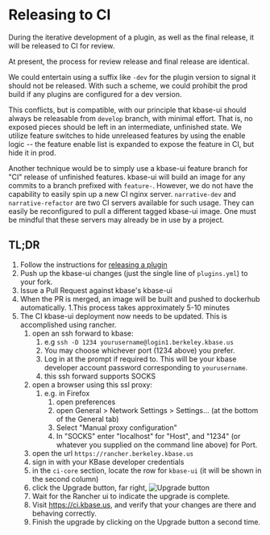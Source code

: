 ---
---
# Releasing to CI

During the iterative development of a plugin, as well as the final release, it will be released to CI for review.

At present, the process for review release and final release are identical.

We could entertain using a suffix like `-dev` for the plugin version to signal it should not be released. With such a scheme, we could prohibit the prod build if any plugins are configured for a dev version.

This conflicts, but is compatible, with our principle that kbase-ui should always be releasable from `develop` branch, with minimal effort. That is, no exposed pieces should be left in an intermediate, unfinished state. We utilize feature switches to hide unreleased features by using the enable logic -- the feature enable list is expanded to expose the feature in CI, but hide it in prod.

Another technique would be to simply use a kbase-ui feature branch for "CI" release of unfinished features. kbase-ui will build an image for any commits to a branch prefixed with `feature-`. However, we do not have the capability to easily spin up a new CI nginx server. `narrative-dev` and `narrative-refactor` are two CI servers available for such usage. They can easily be reconfigured to pull a different tagged kbase-ui image. One must be mindful that these servers may already be in use by a project.

## TL;DR

1. Follow the instructions for [releasing a plugin](./releasing-a-plugin)
2. Push up the kbase-ui changes (just the single line of `plugins.yml`) to your fork.
3. Issue a Pull Request against kbase's kbase-ui
4. When the PR is merged, an image will be built and pushed to dockerhub automatically.
   1.This process takes approximately 5-10 minutes
5. The CI kbase-ui deployment now needs to be updated. This is accomplished using rancher.
    1. open an ssh forward to kbase:
       1. e.g `ssh -D 1234 yourusername@login1.berkeley.kbase.us`
       2. You may choose whichever port (1234 above) you prefer.
       3. Log in at the prompt if required to. This will be your kbase developer account password corresponding to `yourusername`.
       4. this ssh forward supports SOCKS
    2. open a browser using this ssl proxy:
       1. e.g. in Firefox
           1. open preferences 
           2. open General > Network Settings > Settings... (at the bottom of the General tab)
           3. Select "Manual proxy configuration"
           4. In "SOCKS" enter "localhost" for "Host", and "1234" (or whatever you supplied on the command line above) for Port.
    3. open the url `https://rancher.berkeley.kbase.us`
    4. sign in with your KBase developer credentials
    5. in the `ci-core` section, locate the row for `kbase-ui` (it will be shown in the second column)
    6. click the Upgrade button, far right, ![Upgrade button](./images/update-button.png)
    7. Wait for the Rancher ui to indicate the upgrade is complete.
    8. Visit https://ci.kbase.us, and verify that your changes are there and behaving correctly.
    9. Finish the upgrade by clicking on the Upgrade button a second time.
